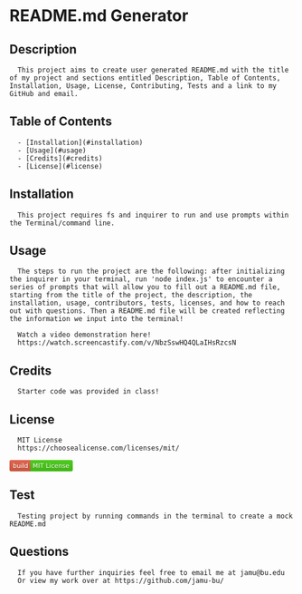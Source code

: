 # README.md Generator

  ## Description
      This project aims to create user generated README.md with the title of my project and sections entitled Description, Table of Contents, Installation, Usage, License, Contributing, Tests and a link to my GitHub and email.
      
  ## Table of Contents
    
      - [Installation](#installation)
      - [Usage](#usage)
      - [Credits](#credits)
      - [License](#license)
      
  ## Installation
      This project requires fs and inquirer to run and use prompts within the Terminal/command line.
  
  ## Usage 
      The steps to run the project are the following: after initializing the inquirer in your terminal, run 'node index.js' to encounter a series of prompts that will allow you to fill out a README.md file, starting from the title of the project, the description, the installation, usage, contributors, tests, licenses, and how to reach out with questions. Then a README.md file will be created reflecting the information we input into the terminal!
    
      Watch a video demonstration here!
      https://watch.screencastify.com/v/NbzSswHQ4QLaIHsRzcsN
  
  ## Credits
      Starter code was provided in class!
  
  ## License 
      MIT License
      https://choosealicense.com/licenses/mit/
<svg xmlns="http://www.w3.org/2000/svg" xmlns:xlink="http://www.w3.org/1999/xlink" width="112" height="20" role="img" aria-label="build: MIT License"><title>build: MIT License</title><linearGradient id="s" x2="0" y2="100%"><stop offset="0" stop-color="#bbb" stop-opacity=".1"/><stop offset="1" stop-opacity=".1"/></linearGradient><clipPath id="r"><rect width="112" height="20" rx="3" fill="#fff"/></clipPath><g clip-path="url(#r)"><rect width="37" height="20" fill="#e05d44"/><rect x="37" width="75" height="20" fill="#4c1"/><rect width="112" height="20" fill="url(#s)"/></g><g fill="#fff" text-anchor="middle" font-family="Verdana,Geneva,DejaVu Sans,sans-serif" text-rendering="geometricPrecision" font-size="110"><text aria-hidden="true" x="195" y="150" fill="#010101" fill-opacity=".3" transform="scale(.1)" textLength="270">build</text><text x="195" y="140" transform="scale(.1)" fill="#fff" textLength="270">build</text><text aria-hidden="true" x="735" y="150" fill="#010101" fill-opacity=".3" transform="scale(.1)" textLength="650">MIT License</text><text x="735" y="140" transform="scale(.1)" fill="#fff" textLength="650">MIT License</text></g></svg>
  
  ## Test
      Testing project by running commands in the terminal to create a mock README.md
  
  ## Questions
      If you have further inquiries feel free to email me at jamu@bu.edu
      Or view my work over at https://github.com/jamu-bu/
      